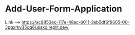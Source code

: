# Add-User-Form-Application
Link --> https://ac9853ec-117e-48ac-b011-2eb5df6f9605-00-3pgxrkv35oq6l.sisko.replit.dev/
